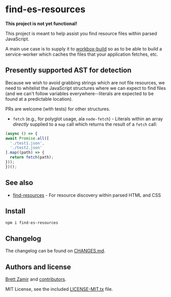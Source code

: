 # find-es-resources

**This project is not yet functional!**

This project is meant to help assist you find resource files within parsed
JavaScript.

A main use case is to supply it to [workbox-build](https://developers.google.com/web/tools/workbox/reference-docs/latest/module-workbox-build)
so as to be able to build a service-worker which caches the files that your
application fetches, etc.

## Presently supported AST for detection

Because we wish to avoid grabbing strings which are not file resources, we
need to whitelist the JavaScript structures where we can expect to find
files (and we can't follow variables everywhere--literals are expected to be
found at a predictable location).

PRs are welcome (with tests) for other structures.

- `fetch` (e.g., for polyglot usage, ala `node-fetch`) - Literals within
    an array *directly* supplied to a `map` call which returns the result of
    a `fetch` call:

```js
(async () => {
await Promise.all([
  './test1.json',
  './test2.json'
].map((path) => {
  return fetch(path);
}));
})();
```

## See also

- [find-resources](https://www.npmjs.com/package/find-resources) - For resource
    discovery within parsed HTML and CSS

## Install

```shell
npm i find-es-resources
```

## Changelog

The changelog can be found on [CHANGES.md](./CHANGES.md).

## Authors and license

[Brett Zamir](http://brett-zamir.me/) and [contributors](https://github.com/brettz9/find-es-resources/graphs/contributors).

MIT License, see the included [LICENSE-MIT.tx](LICENSE-MIT.txt) file.
